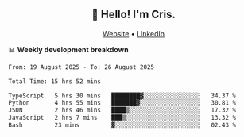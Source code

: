 
<h2 align="center">👋 Hello! I'm Cris.</h2>
<p align="center">
  <a href="https://www.criscunas.dev">Website</a> •
  <a href="https://www.linkedin.com/in/cristophercunas/">LinkedIn</a> 
</p>


📊 **Weekly development breakdown**
<!--START_SECTION:waka-->

```txt
From: 19 August 2025 - To: 26 August 2025

Total Time: 15 hrs 52 mins

TypeScript   5 hrs 30 mins   ████████▓░░░░░░░░░░░░░░░░   34.37 %
Python       4 hrs 55 mins   ███████▓░░░░░░░░░░░░░░░░░   30.81 %
JSON         2 hrs 46 mins   ████▒░░░░░░░░░░░░░░░░░░░░   17.32 %
JavaScript   2 hrs 7 mins    ███▒░░░░░░░░░░░░░░░░░░░░░   13.32 %
Bash         23 mins         ▓░░░░░░░░░░░░░░░░░░░░░░░░   02.43 %
```

<!--END_SECTION:waka-->
